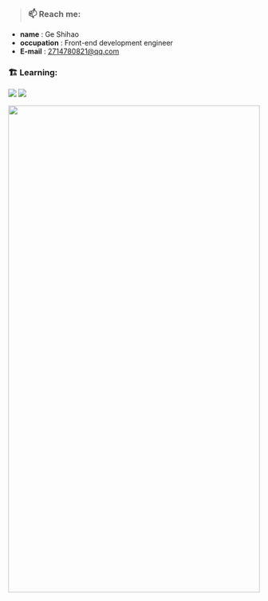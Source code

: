 
> ### 📫 Reach me:
> 
- **name** : Ge Shihao
- **occupation** : Front-end development engineer
- **E-mail** : 2714780821@qq.com

### 🏗️ Learning:

<code><img src="https://img.shields.io/badge/react-%2320232a.svg?style=for-the-badge&logo=react&logoColor=%2361DAFB"/></code>
<code><img src="https://img.shields.io/badge/typescript-%23007ACC.svg?style=for-the-badge&logo=typescript&logoColor=white"/></code>

<p align="center"><img width="100%" height="50%" src="./images/background.jpg" /></p>


